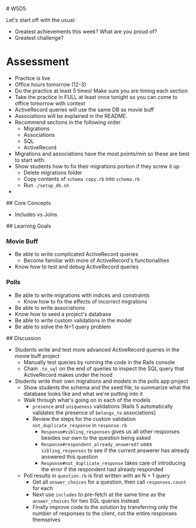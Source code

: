 # W5D5

Let's start off with the usual:

- Greatest achievements this week? What are you proud of?
- Greatest challenge?

# Assessment
- Practice is live
- Office hours tomorrow (12-3)
- Do the practice at least 5 times! Make sure you are timing each section
- Take the practice in FULL at least once tonight so you can come to office tomorrow with context
- ActiveRecord queries will use the same DB as movie buff
- Associations will be explained in the README.
- Recommend sections in the following order
  - Migrations
  - Associations
  - SQL
  - ActiveRecord
- Migrations and associations have the most points/min so these are best to start with.
- Show students how to fix their migrations portion if they screw it up
  - Delete migrations folder
  - Copy contents of `schema copy.rb` into `schema.rb`
  - Run `./setup_db.sh`
- 

## Core Concepts

- Includes vs Joins

## Learning Goals

### Movie Buff

- Be able to write complicated ActiveRecord queries
  - Become familiar with more of ActiveRecord's functionalities
- Know how to test and debug ActiveRecord queries

### Polls

- Be able to write migrations with indices and constraints
  - Know how to fix the effects of incorrect migrations
- Be able to write associations
- Know how to seed a project's database
- Be able to write custom validations in the model
- Be able to solve the N+1 query problem

## Discussion

- Students write and test more advanced ActiveRecord queries in the movie buff project
  - Manually test queries by running the code in the Rails console
  - Chain `.to_sql` on the end of queries to inspect the SQL query that ActiveRecord makes under the hood
- Students write their own migrations and models in the polls app project
  - Show students the schema and the seed file, to summarize what the database looks like and what we're putting into it
  - Walk through what's going on in each of the models
    - `presence` and `uniqueness` validations (Rails 5 automatically validates the presence of `belongs_to` associations)
    - Review the steps for the custom validation `not_duplicate_response` in `response.rb`
      - `Response#sibling_responses` gives us all other responses besides our own to the question being asked
      - `Response#respondent_already_answered?` uses `sibling_responses` to see if the current answerer has already answered this question
      - `Response#not_duplicate_response` takes care of introducing the error if the respondent had already responded
  - Poll results in `question.rb` is first written with an N + 1 query
    - Get all `answer_choices` for a question, then call `responses.count` for each
    - Next use `includes` to pre-fetch at the same time as the `answer_choices` for two SQL queries instead
    - Finally improve code to the solution by transferring only the number of responses to the client, not the entire responses themselves




